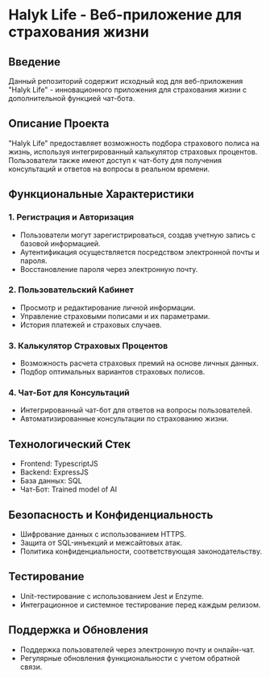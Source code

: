# Halyk Life - Веб-приложение для страхования жизни

## Введение

Данный репозиторий содержит исходный код для веб-приложения "Halyk Life" - инновационного приложения для страхования жизни с дополнительной функцией чат-бота.

## Описание Проекта

"Halyk Life" предоставляет возможность подбора страхового полиса на жизнь, используя интегрированный калькулятор страховых процентов. Пользователи также имеют доступ к чат-боту для получения консультаций и ответов на вопросы в реальном времени.

## Функциональные Характеристики

### 1. Регистрация и Авторизация

- Пользователи могут зарегистрироваться, создав учетную запись с базовой информацией.
- Аутентификация осуществляется посредством электронной почты и пароля.
- Восстановление пароля через электронную почту.

### 2. Пользовательский Кабинет

- Просмотр и редактирование личной информации.
- Управление страховыми полисами и их параметрами.
- История платежей и страховых случаев.

### 3. Калькулятор Страховых Процентов

- Возможность расчета страховых премий на основе личных данных.
- Подбор оптимальных вариантов страховых полисов.

### 4. Чат-Бот для Консультаций

- Интегрированный чат-бот для ответов на вопросы пользователей.
- Автоматизированные консультации по страхованию жизни.

## Технологический Стек

- Frontend: TypescriptJS
- Backend: ExpressJS
- База данных: SQL
- Чат-Бот: Trained model of AI

## Безопасность и Конфиденциальность

- Шифрование данных с использованием HTTPS.
- Защита от SQL-инъекций и межсайтовых атак.
- Политика конфиденциальности, соответствующая законодательству.

## Тестирование

- Unit-тестирование с использованием Jest и Enzyme.
- Интеграционное и системное тестирование перед каждым релизом.

## Поддержка и Обновления

- Поддержка пользователей через электронную почту и онлайн-чат.
- Регулярные обновления функциональности с учетом обратной связи.
